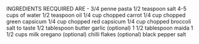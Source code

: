 INGREDIENTS RECQUIRED ARE -
3/4 penne pasta
1/2 teaspoon salt
4-5 cups of water
1/2 teaspoon oil
1/4 cup chopped carrot
1/4 cup chopped green capsicum
1/4 cup chopped red capsicum
1/4 cup chopped broccoli
salt to taste 
1/2 tablespoon butter
garlic (optional)
1 1/2 tablespoon maida
1 1/2 cups milk
oregano (optional)
chilli flakes (optional)
black pepper
salt